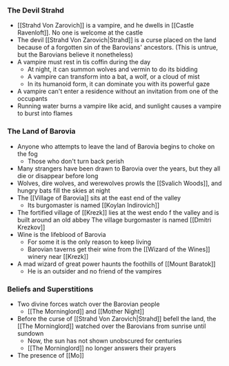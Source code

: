 ### The Devil Strahd
- [[Strahd Von Zarovich]] is a vampire, and he dwells in [[Castle Ravenloft]]. No one is welcome at the castle
- The devil [[Strahd Von Zarovich|Strahd]] is a curse placed on the land because of a forgotten sin of the Barovians' ancestors. (This is untrue, but the Barovians believe it nonetheless)
- A vampire must rest in tis coffin during the day
	- At night, it can summon wolves and vermin to do its bidding
	- A vampire can transform into a bat, a wolf, or a cloud of mist
	- In its humanoid form, it can dominate you with its powerful gaze
- A vampire can't enter a residence without an invitation from one of the occupants
- Running water burns a vampire like acid, and sunlight causes a vampire to burst into flames

### The Land of Barovia
- Anyone who attempts to leave the land of Barovia begins to choke on the fog
	- Those who don't turn back perish
- Many strangers have been drawn to Barovia over the years, but they all die or disappear before long
- Wolves, dire wolves, and werewolves prowls the [[Svalich Woods]], and hungry bats fill the skies at night
- The [[Village of Barovia]] sits at the east end of the valley
	- Its burgomaster is named [[Koylan Indirovich]]
- The fortified village of [[Krezk]] lies at the west endo f the valley and is built around an old abbey
	 The village burgomaster is named [[Dmitri Krezkov]]
- Wine is the lifeblood of Barovia
	- For some it is the only reason to keep living
	- Barovian taverns get their wine from the [[Wizard of the Wines]] winery near [[Krezk]]
- A mad wizard of great power haunts the foothills of [[Mount Baratok]]
	- He is an outsider and no friend of the vampires

### Beliefs and Superstitions
- Two divine forces watch over the Barovian people
	- [[The Morninglord]] and [[Mother Night]]
- Before the curse of [[Strahd Von Zarovich|Strahd]] befell the land, the [[The Morninglord]] watched over the Barovians from sunrise until sundown
	- Now, the sun has not shown unobscured for centuries
	- [[The Morninglord]] no longer answers their prayers
- The presence of [[Mo]]
